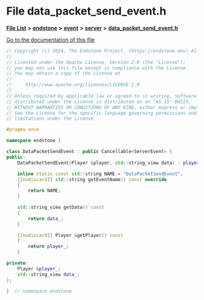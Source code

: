 

# File data\_packet\_send\_event.h

[**File List**](files.md) **>** [**endstone**](dir_6cf277b678674f97c7a2b6b3b2447b33.md) **>** [**event**](dir_f1d783c0ad83ee143d16e768ebca51c8.md) **>** [**server**](dir_77022909323d5ad872c4820a738a5429.md) **>** [**data\_packet\_send\_event.h**](data__packet__send__event_8h.md)

[Go to the documentation of this file](data__packet__send__event_8h.md)


```C++
// Copyright (c) 2024, The Endstone Project. (https://endstone.dev) All Rights Reserved.
//
// Licensed under the Apache License, Version 2.0 (the "License");
// you may not use this file except in compliance with the License.
// You may obtain a copy of the License at
//
//     http://www.apache.org/licenses/LICENSE-2.0
//
// Unless required by applicable law or agreed to in writing, software
// distributed under the License is distributed on an "AS IS" BASIS,
// WITHOUT WARRANTIES OR CONDITIONS OF ANY KIND, either express or implied.
// See the License for the specific language governing permissions and
// limitations under the License.

#pragma once

namespace endstone {

class DataPacketSendEvent : public Cancellable<ServerEvent> {
public:
    DataPacketSendEvent(Player &player, std::string_view data) : player_(player), data_(data) {}

    inline static const std::string NAME = "DataPacketSendEvent";
    [[nodiscard]] std::string getEventName() const override
    {
        return NAME;
    }

    std::string_view getData() const
    {
        return data_;
    }

    [[nodiscard]] Player &getPlayer() const
    {
        return player_;
    }

private:
    Player &player_;
    std::string_view data_;
};

}  // namespace endstone
```


